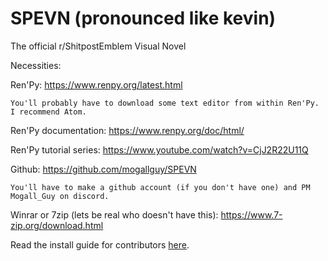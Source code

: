 # SPEVN (pronounced like kevin)
The official r/ShitpostEmblem Visual Novel

Necessities:

Ren'Py:	https://www.renpy.org/latest.html

	You'll probably have to download some text editor from within Ren'Py. I recommend Atom.
	
Ren'Py documentation: https://www.renpy.org/doc/html/
	
Ren'Py tutorial series: https://www.youtube.com/watch?v=CjJ2R22U11Q
	
Github: https://github.com/mogallguy/SPEVN

	You'll have to make a github account (if you don't have one) and PM Mogall_Guy on discord.
	
Winrar or 7zip (lets be real who doesn't have this): https://www.7-zip.org/download.html

Read the install guide for contributors [here](https://github.com/mogallguy/SPEVN/blob/install/CONTRIBUTING.md).
